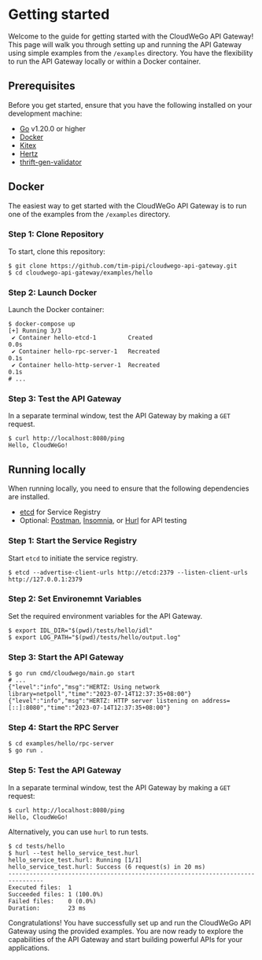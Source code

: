 # Getting started

Welcome to the guide for getting started with the CloudWeGo API Gateway!
This page will walk you through setting up and running the API Gateway using simple examples from the `/examples` directory.
You have the flexibility to run the API Gateway locally or within a Docker container.

## Prerequisites

Before you get started, ensure that you have the following installed on your development machine:

- [Go](https://golang.org/doc/install) v1.20.0 or higher
- [Docker](https://docs.docker.com/get-docker/)
- [Kitex](https://www.cloudwego.io/docs/kitex/getting-started/)
- [Hertz](https://www.cloudwego.io/docs/hertz/getting-started/)
- [thrift-gen-validator](https://github.com/cloudwego/thrift-gen-validator)

## Docker

The easiest way to get started with the CloudWeGo API Gateway is to run one of the
examples from the `/examples` directory.

### Step 1: Clone Repository

To start, clone this repository:

```shell
$ git clone https://github.com/tim-pipi/cloudwego-api-gateway.git
$ cd cloudwego-api-gateway/examples/hello
```

### Step 2: Launch Docker

Launch the Docker container:

```shell
$ docker-compose up
[+] Running 3/3
 ✔ Container hello-etcd-1         Created                                                                          0.0s
 ✔ Container hello-rpc-server-1   Recreated                                                                        0.1s
 ✔ Container hello-http-server-1  Recreated                                                                        0.1s
# ...
```

### Step 3: Test the API Gateway

In a separate terminal window, test the API Gateway by making a `GET` request.

```shell
$ curl http://localhost:8080/ping
Hello, CloudWeGo!
```

## Running locally

When running locally, you need to ensure that the following dependencies are installed.

- [etcd](https://github.com/etcd-io/etcd/releases/) for Service Registry
- Optional: [Postman](https://www.postman.com/downloads/), [Insomnia](https://insomnia.rest/download), or [Hurl](https://hurl.dev/) for API testing

### Step 1: Start the Service Registry

Start `etcd` to initiate the service registry.

```shell
$ etcd --advertise-client-urls http://etcd:2379 --listen-client-urls http://127.0.0.1:2379
```

### Step 2: Set Environemnt Variables

Set the required environment variables for the API Gateway.

```shell
$ export IDL_DIR="$(pwd)/tests/hello/idl"
$ export LOG_PATH="$(pwd)/tests/hello/output.log"
```

### Step 3: Start the API Gateway

```shell
$ go run cmd/cloudwego/main.go start
# ...
{"level":"info","msg":"HERTZ: Using network library=netpoll","time":"2023-07-14T12:37:35+08:00"}
{"level":"info","msg":"HERTZ: HTTP server listening on address=[::]:8080","time":"2023-07-14T12:37:35+08:00"}
```

### Step 4: Start the RPC Server

```shell
$ cd examples/hello/rpc-server
$ go run .
```

### Step 5: Test the API Gateway

In a separate terminal window, test the API Gateway by making a `GET` request:

```shell
$ curl http://localhost:8080/ping
Hello, CloudWeGo!
```

Alternatively, you can use `hurl` to run tests.

```shell
$ cd tests/hello
$ hurl --test hello_service_test.hurl
hello_service_test.hurl: Running [1/1]
hello_service_test.hurl: Success (6 request(s) in 20 ms)
--------------------------------------------------------------------------------
Executed files:  1
Succeeded files: 1 (100.0%)
Failed files:    0 (0.0%)
Duration:        23 ms
```

Congratulations! You have successfully set up and run the CloudWeGo API Gateway using the provided examples.
You are now ready to explore the capabilities of the API Gateway and start building powerful APIs for your applications.
